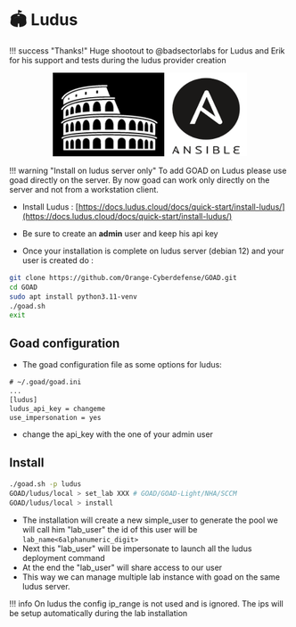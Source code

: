 # 🏟️ Ludus

!!! success "Thanks!"
    Huge shootout to @badsectorlabs for Ludus and Erik for his support and tests during the ludus provider creation

<div align="center">
  <img alt="ludus" width="200" height="150" src="./../img/icon_ludus.png">
  <img alt="icon_ansible" width="145"  height="150" src="./../img/icon_ansible.png">
</div>

!!! warning "Install on ludus server only"
    To add GOAD on Ludus please use goad directly on the server.
    By now goad can work only directly on the server and not from a workstation client.

- Install Ludus : [https://docs.ludus.cloud/docs/quick-start/install-ludus/](https://docs.ludus.cloud/docs/quick-start/install-ludus/)

- Be sure to create an **admin** user and keep his api key
- Once your installation is complete on ludus server (debian 12) and your user is created do :

```bash
git clone https://github.com/Orange-Cyberdefense/GOAD.git
cd GOAD
sudo apt install python3.11-venv
./goad.sh
exit
```

## Goad configuration

- The goad configuration file as some options for ludus:

```
# ~/.goad/goad.ini
...
[ludus]
ludus_api_key = changeme
use_impersonation = yes
```

- change the api_key with the one of your admin user

## Install

```bash
./goad.sh -p ludus
GOAD/ludus/local > set_lab XXX # GOAD/GOAD-Light/NHA/SCCM
GOAD/ludus/local > install
```

- The installation will create a new simple_user to generate the pool we will call him "lab_user" the id of this user will be `lab_name<6alphanumeric_digit>`
- Next this "lab_user" will be impersonate to launch all the ludus deployment command
- At the end the "lab_user" will share access to our user
- This way we can manage multiple lab instance with goad on the same ludus server.

!!! info
    On ludus the config ip_range is not used and is ignored. The ips will be setup automatically during the lab installation